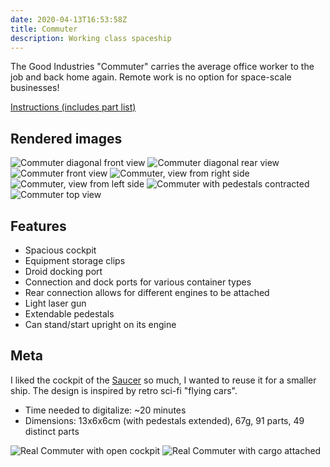 ```yaml
---
date: 2020-04-13T16:53:58Z
title: Commuter
description: Working class spaceship
---
```


The Good Industries "Commuter" carries the average office worker to the job and back home again. Remote work is no option for space-scale businesses!

[Instructions (includes part list)](commuter-instructions.pdf)

## Rendered images

![Commuter diagonal front view](commuter.png)
![Commuter diagonal rear view](commuter_2.png)
![Commuter front view](commuter_3.png)
![Commuter, view from right side](commuter_4.png)
![Commuter, view from left side](commuter_5.png)
![Commuter with pedestals contracted](commuter_6.png)
![Commuter top view](commuter_7.png)

## Features

* Spacious cockpit
* Equipment storage clips
* Droid docking port
* Connection and dock ports for various container types
* Rear connection allows for different engines to be attached
* Light laser gun
* Extendable pedestals
* Can stand/start upright on its engine

## Meta

I liked the cockpit of the [Saucer](../saucer/) so much, I wanted to reuse it for a smaller ship. The design is inspired by retro sci-fi "flying cars".

* Time needed to digitalize: ~20 minutes
* Dimensions: 13x6x6cm (with pedestals extended), 67g, 91 parts, 49 distinct parts

![Real Commuter with open cockpit](real_commuter.jpg)
![Real Commuter with cargo attached](real_commuter_with_cargo.jpg)


